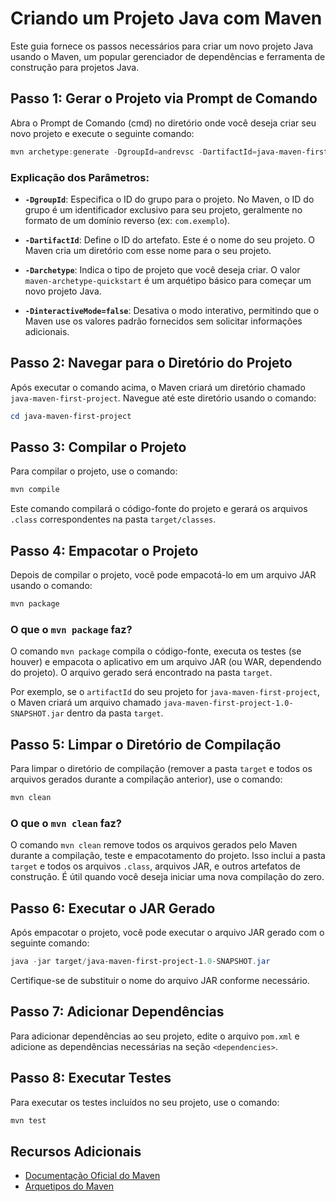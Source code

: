 # Criando um Projeto Java com Maven

Este guia fornece os passos necessários para criar um novo projeto Java usando o Maven, um popular gerenciador de dependências e ferramenta de construção para projetos Java.

## Passo 1: Gerar o Projeto via Prompt de Comando

Abra o Prompt de Comando (cmd) no diretório onde você deseja criar seu novo projeto e execute o seguinte comando:

~~~~powershell
mvn archetype:generate -DgroupId=andrevsc -DartifactId=java-maven-first-project -Darchetype=maven-archetype-quickstart -DinteractiveMode=false
~~~~

### Explicação dos Parâmetros:

- **`-DgroupId`**: Especifica o ID do grupo para o projeto. No Maven, o ID do grupo é um identificador exclusivo para seu projeto, geralmente no formato de um domínio reverso (ex: `com.exemplo`).

- **`-DartifactId`**: Define o ID do artefato. Este é o nome do seu projeto. O Maven cria um diretório com esse nome para o seu projeto.

- **`-Darchetype`**: Indica o tipo de projeto que você deseja criar. O valor `maven-archetype-quickstart` é um arquétipo básico para começar um novo projeto Java.

- **`-DinteractiveMode=false`**: Desativa o modo interativo, permitindo que o Maven use os valores padrão fornecidos sem solicitar informações adicionais.

## Passo 2: Navegar para o Diretório do Projeto

Após executar o comando acima, o Maven criará um diretório chamado `java-maven-first-project`. Navegue até este diretório usando o comando:

~~~~powershell
cd java-maven-first-project
~~~~

## Passo 3: Compilar o Projeto

Para compilar o projeto, use o comando:

~~~~powershell
mvn compile
~~~~

Este comando compilará o código-fonte do projeto e gerará os arquivos `.class` correspondentes na pasta `target/classes`.

## Passo 4: Empacotar o Projeto

Depois de compilar o projeto, você pode empacotá-lo em um arquivo JAR usando o comando:

~~~~powershell
mvn package
~~~~

### O que o `mvn package` faz?

O comando `mvn package` compila o código-fonte, executa os testes (se houver) e empacota o aplicativo em um arquivo JAR (ou WAR, dependendo do projeto). O arquivo gerado será encontrado na pasta `target`.

Por exemplo, se o `artifactId` do seu projeto for `java-maven-first-project`, o Maven criará um arquivo chamado `java-maven-first-project-1.0-SNAPSHOT.jar` dentro da pasta `target`.

## Passo 5: Limpar o Diretório de Compilação

Para limpar o diretório de compilação (remover a pasta `target` e todos os arquivos gerados durante a compilação anterior), use o comando:

~~~~powershell
mvn clean
~~~~

### O que o `mvn clean` faz?

O comando `mvn clean` remove todos os arquivos gerados pelo Maven durante a compilação, teste e empacotamento do projeto. Isso inclui a pasta `target` e todos os arquivos `.class`, arquivos JAR, e outros artefatos de construção. É útil quando você deseja iniciar uma nova compilação do zero.

## Passo 6: Executar o JAR Gerado

Após empacotar o projeto, você pode executar o arquivo JAR gerado com o seguinte comando:

~~~~powershell
java -jar target/java-maven-first-project-1.0-SNAPSHOT.jar
~~~~

Certifique-se de substituir o nome do arquivo JAR conforme necessário.

## Passo 7: Adicionar Dependências

Para adicionar dependências ao seu projeto, edite o arquivo `pom.xml` e adicione as dependências necessárias na seção `<dependencies>`.

## Passo 8: Executar Testes

Para executar os testes incluídos no seu projeto, use o comando:

~~~~powershell
mvn test
~~~~

## Recursos Adicionais

- [Documentação Oficial do Maven](https://maven.apache.org/guides/index.html)
- [Arquetipos do Maven](https://maven.apache.org/archetypes/)
